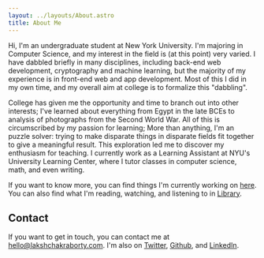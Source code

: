 ```yaml
---
layout: ../layouts/About.astro
title: About Me
---
```


Hi, I'm an undergraduate student at New York University. I'm majoring in
Computer Science, and my interest in the field is (at this point) very varied. I
have dabbled briefly in many disciplines, including back-end web development,
cryptography and machine learning, but the majority of my experience is in
front-end web and app development. Most of this I did in my own time, and my
overall aim at college is to formalize this "dabbling".

College has given me the opportunity and time to branch out into other
interests; I've learned about everything from Egypt in the late BCEs to analysis
of photographs from the Second World War. All of this is circumscribed by my
passion for learning; More than anything, I'm an puzzle solver: trying to make
disparate things in disparate fields fit together to give a meaningful result.
This exploration led me to discover my enthusiasm for teaching. I currently work
as a Learning Assistant at NYU's University Learning Center, where I tutor
classes in computer science, math, and even writing.

If you want to know more, you can find things I'm currently working on
[here](/). You can also find what I'm reading, watching, and listening to in
[Library](/library).

## Contact

If you want to get in touch, you can contact me at hello@lakshchakraborty.com.
I'm also on [Twitter](https://twitter.com/_nullref_),
[Github](https://github.com/reftonull),
and [LinkedIn](https://www.linkedin.com/in/laksh-chakraborty/).
